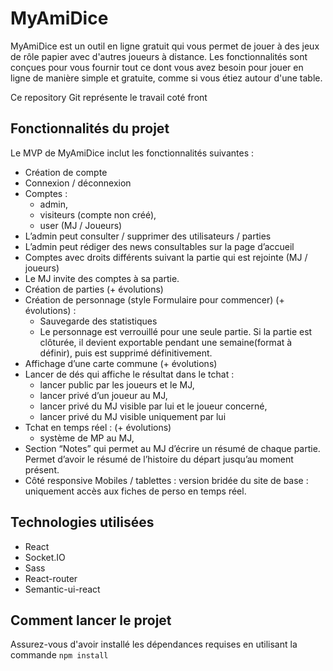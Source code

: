 # MyAmiDice

MyAmiDice est un outil en ligne gratuit qui vous permet de jouer à des jeux de rôle papier avec d'autres joueurs à distance. Les fonctionnalités sont conçues pour vous fournir tout ce dont vous avez besoin pour jouer en ligne de manière simple et gratuite, comme si vous étiez autour d'une table.

Ce repository Git représente le travail coté front

## Fonctionnalités du projet

Le MVP de MyAmiDice inclut les fonctionnalités suivantes :

- Création de compte
- Connexion / déconnexion
- Comptes :
    - admin,
    - visiteurs (compte non créé),
    - user (MJ / Joueurs)
- L’admin peut consulter / supprimer des utilisateurs / parties
- L’admin peut rédiger des news consultables sur la page d’accueil
- Comptes avec droits différents suivant la partie qui est rejointe (MJ / joueurs)
- Le MJ invite des comptes à sa partie.
- Création de parties (+ évolutions)
- Création de personnage (style Formulaire pour commencer) (+ évolutions) :
    - Sauvegarde des statistiques
    - Le personnage est verrouillé pour une seule partie. Si la partie est clôturée, il devient exportable pendant une semaine(format à définir), puis est supprimé définitivement.
- Affichage d’une carte commune (+ évolutions)
- Lancer de dés qui affiche le résultat dans le tchat :
    - lancer public par les joueurs et le MJ,
    - lancer privé d’un joueur au MJ,
    - lancer privé du MJ visible par lui et le joueur concerné,
    - lancer privé du MJ visible uniquement par lui
- Tchat en temps réel : (+ évolutions)
    - système de MP au MJ,
- Section “Notes” qui permet au MJ d’écrire un résumé de chaque partie. Permet d’avoir le résumé de l’histoire du départ jusqu’au moment présent.
- Côté responsive Mobiles / tablettes : version bridée du site de base : uniquement accès aux fiches de perso en temps réel.

## Technologies utilisées

- React
- Socket.IO
- Sass
- React-router
- Semantic-ui-react

## Comment lancer le projet

Assurez-vous d'avoir installé les dépendances requises en utilisant la commande `npm install`

